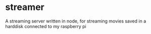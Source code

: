 # streamer
A streaming server written in node, for streaming movies saved in a harddisk connected to my raspberry pi
